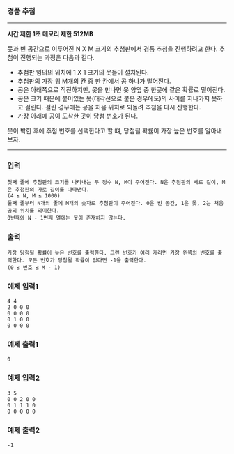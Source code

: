 ### 경품 추첨
---
**시간 제한 1초 메모리 제한 512MB**

못과 빈 공간으로 이루어진 N X M 크기의 추첨판에서 경품 추첨을 진행하려고 한다. 추첨이 진행되는 과정은 다음과 같다.

- 추첨판 임의의 위치에 1 X 1 크기의 못들이 설치된다.
- 추첨판의 가장 위 M개의 칸 중 한 칸에서 공 하나가 떨어진다.
- 공은 아래쪽으로 직진하지만, 못을 만나면 못 양옆 중 한곳에 같은 확률로 떨어진다.
- 공은 크기 때문에 붙어있는 못(대각선으로 붙은 경우에도)의 사이를 지나가지 못하고 걸린다. 걸린 경우에는 공을 처음 위치로 되돌려 추첨을 다시 진행한다.
- 가장 아래에 공이 도착한 곳이 당첨 번호가 된다.

못이 박힌 후에 추첨 번호를 선택한다고 할 떄, 당첨될 확률이 가장 높은 번호를 알아내보자.

---

### 입력
```
첫째 줄에 추첨판의 크기를 나타내는 두 정수 N, M이 주어진다. N은 추첨판의 세로 길이, M은 추첨판의 가로 길이를 나타낸다.
(4 ≤ N, M ≤ 1000)
둘째 줄부터 N개의 줄에 M개의 숫자로 추첨판이 주어진다. 0은 빈 공간, 1은 못, 2는 처음 공의 위치를 의미한다. 
0번째와 N - 1번째 열에는 못이 존재하지 않는다.
```
### 출력
```
가장 당첨될 확률이 높은 번호를 출력한다. 그런 번호가 여러 개라면 가장 왼쪽의 번호를 출력한다. 모든 번호가 당첨될 확률이 없다면 -1을 출력한다.
(0 ≤ 번호 ≤ M - 1)
```
### 예제 입력1
```
4 4
2 0 0 0
0 0 0 0
0 1 0 0
0 0 0 0
```

### 예제 출력1
```
0
```

### 예제 입력2
```
3 5
0 0 2 0 0
0 1 1 1 0
0 0 0 0 0
```


### 예제 출력2
```
-1
```